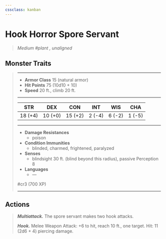```yaml
---
cssclass: kanban
---
```


# Hook Horror Spore Servant
>*Medium #plant , unaligned*
## Monster Traits
>___
>- **Armor Class** 15 (natural armor)
>- **Hit Points** 75 (10d10 + 10)
>- **Speed** 20 ft., climb 20 ft.
>___
>|STR|DEX|CON|INT|WIS|CHA|
>|:---:|:---:|:---:|:---:|:---:|:---:|
>|18 (+4)|10 (+0)|15 (+2)|2 (-4)|6 (-2)|1 (-5)|
>___
>- **Damage Resistances**
>	 - poison
>- **Condition Immunities**
>	 - blinded, charmed, frightened, paralyzed
>- **Senses**
>	 - blindsight 30 ft. (blind beyond this radius), passive Perception 8
>- **Languages**
>	 - —
>
> #cr3 (700 XP)
>___
## Actions
>***Multiattack.*** The spore servant makes two hook attacks.  
>
>***Hook.*** Melee Weapon Attack: +6 to hit, reach 10 ft., one target. Hit: 11 (2d6 + 4) piercing damage.